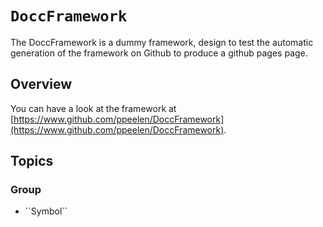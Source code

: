 # ``DoccFramework``

The DoccFramework is a dummy framework, design to test the automatic generation of the framework on Github to produce a github pages page.

## Overview

You can have a look at the framework at [https://www.github.com/ppeelen/DoccFramework](https://www.github.com/ppeelen/DoccFramework).

## Topics

### <!--@START_MENU_TOKEN@-->Group<!--@END_MENU_TOKEN@-->

- <!--@START_MENU_TOKEN@-->``Symbol``<!--@END_MENU_TOKEN@-->
